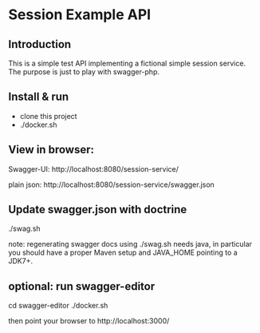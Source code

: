 Session Example API
=======================

Introduction
------------
This is a simple test API implementing a fictional simple session
service. The purpose is just to play with swagger-php.

Install & run
-------------

* clone this project
* ./docker.sh

View in browser:
----------------

Swagger-UI:
http://localhost:8080/session-service/

plain json:
http://localhost:8080/session-service/swagger.json


Update swagger.json with doctrine
-------------------------------------------
./swag.sh

note: regenerating swagger docs using ./swag.sh needs java, in particular
you should have a proper Maven setup and JAVA_HOME pointing to a JDK7+.


optional: run swagger-editor
----------------------------

cd swagger-editor
./docker.sh

then point your browser to http://localhost:3000/
